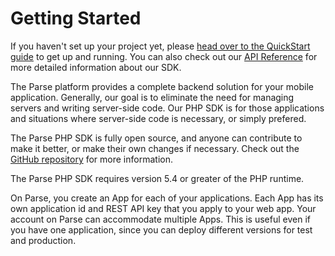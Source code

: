 # Getting Started

If you haven't set up your project yet, please [head over to the QuickStart guide](/apps/quickstart#php/blank) to get up and running. You can also check out our [API Reference](http://parseplatform.github.io/parse-php-sdk/namespaces/Parse.html) for more detailed information about our SDK.

The Parse platform provides a complete backend solution for your mobile application. Generally, our goal is to eliminate the need for managing servers and writing server-side code. Our PHP SDK is for those applications and situations where server-side code is necessary, or simply prefered.

The Parse PHP SDK is fully open source, and anyone can contribute to make it better, or make their own changes if necessary.  Check out the [GitHub repository](https://github.com/ParsePlatform/parse-php-sdk) for more information.

The Parse PHP SDK requires version 5.4 or greater of the PHP runtime.

On Parse, you create an App for each of your applications. Each App has its own application id and REST API key that you apply to your web app. Your account on Parse can accommodate multiple Apps. This is useful even if you have one application, since you can deploy different versions for test and production.
